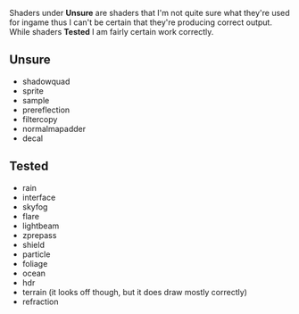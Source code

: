 Shaders under __Unsure__ are shaders that I'm not quite sure what they're used for 
ingame thus I can't be certain that they're producing correct output. While shaders 
__Tested__ I am fairly certain work correctly.

## Unsure
* shadowquad
* sprite
* sample
* prereflection
* filtercopy
* normalmapadder
* decal

## Tested
* rain
* interface
* skyfog
* flare
* lightbeam
* zprepass
* shield
* particle
* foliage
* ocean
* hdr
* terrain (it looks off though, but it does draw mostly correctly)
* refraction